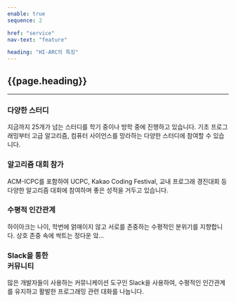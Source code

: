 ```yaml
---
enable: true
sequence: 2

href: "service"
nav-text: "feature"

heading: "HI-ARC의 특징"
---
```


<section id="service">
    <div class="container">
        <div class="row">
            <div class="col-lg-12 text-center">
                <h2 class="section-heading">{{page.heading}}</h2>
                <hr class="my-4">
            </div>
        </div>
    </div>
    <div class="container">
        <div class="row">
            <div class="col-lg-3 col-md-6 text-center">
                <div class="service-box mt-5 mx-auto">
                    <i class="fas fa-4x fa-user-edit text-primary mb-3 sr-icon-1"></i>
                    <h3 class="mb-3">다양한 스터디</h3>
                    <p class="text-muted mb-0">
                        지금까지 25개가 넘는 스터디를 학기 중이나 방학 중에 진행하고 있습니다. 기초 프로그래밍부터 고급 알고리즘, 컴퓨터 사이언스를 망라하는 다양한 스터디에 참여할 수 있습니다.
                    </p>
                </div>
            </div>
            <div class="col-lg-3 col-md-6 text-center">
                <div class="service-box mt-5 mx-auto">
                    <i class="fas fa-4x fa-trophy text-primary mb-3 sr-icon-2"></i>
                    <h3 class="mb-3">알고리즘 대회 참가</h3>
                    <p class="text-muted mb-0">
                        ACM-ICPC를 포함하여 UCPC, Kakao Coding Festival, 교내 프로그래 경진대회 등 다양한 알고리즘 대회에 참여하며 좋은 성적을 거두고 있습니다.
                    </p>
                </div>
            </div>
            <div class="col-lg-3 col-md-6 text-center">
                <div class="service-box mt-5 mx-auto">
                    <i class="fas fa-4x fa-users text-primary mb-3 sr-icon-3"></i>
                    <h3 class="mb-3">수평적 인간관계</h3>
                    <p class="text-muted mb-0">하이아크는 나이, 학번에 얽매이지 않고 서로를 존중하는 수평적인 분위기를 지향합니다. 상호 존중 속에 싹트는 정다운 앜...</p>
                </div>
            </div>
            <div class="col-lg-3 col-md-6 text-center">
                <div class="service-box mt-5 mx-auto">
                    <i class="fab fa-4x fa-slack-hash text-primary mb-3 sr-icon-4"></i>
                    <h3 class="mb-3">Slack을 통한<br class="laptop-break">커뮤니티</h3>
                    <p class="text-muted mb-0">많은 개발자들이 사용하는 커뮤니케이션 도구인 Slack을 사용하여, 수평적인 인간관계를 유지하고 활발한 프로그래밍 관련 대화를 나눕니다.</p>
                </div>
            </div>
        </div>
    </div>
</section>